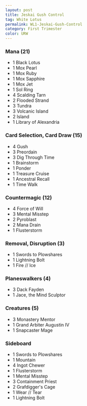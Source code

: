```yaml
---
layout: post
title: Jeskai Gush Control
tag: White Lotus
permalink: WL1-Jeskai-Gush-Control
category: First Trimester
color: URW
---
```



### Mana (21)
- 1 Black Lotus
- 1 Mox Pearl
- 1 Mox Ruby
- 1 Mox Sapphire
- 1 Mox Jet
- 1 Sol Ring
- 4 Scalding Tarn
- 2 Flooded Strand
- 3 Tundra
- 3 Volcanic Island
- 2 Island
- 1 Library of Alexandria

### Card Selection, Card Draw  (15)
- 4 Gush
- 3 Preordain
- 3 Dig Through Time
- 1 Brainstorm
- 1 Ponder
- 1 Treasure Cruise
- 1 Ancestral Recall
- 1 Time Walk

### Countermagic (12)
- 4 Force of Will
- 3 Mental Misstep
- 2 Pyroblast
- 2 Mana Drain
- 1 Flusterstorm

### Removal, Disruption (3)
- 1 Swords to Plowshares
- 1 Lightning Bolt
- 1 Fire // Ice

### Planeswalkers (4)
- 3 Dack Fayden
- 1 Jace, the Mind Sculptor


### Creatures (5)
- 3 Monastery Mentor
- 1 Grand Arbiter Augustin IV
- 1 Snapcaster Mage

### Sideboard
- 1 Swords to Plowshares
- 1 Mountain
- 4 Ingot Chewer
- 1 Flusterstorm
- 1 Mental Misstep
- 3 Containment Priest
- 2 Grafdigger's Cage
- 1 Wear // Tear
- 1 Lightning Bolt

